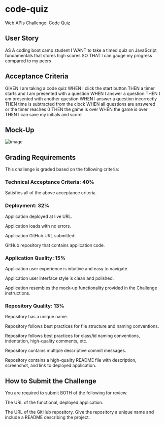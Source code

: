 # code-quiz

Web APIs Challenge: Code Quiz

## User Story

AS A coding boot camp student
I WANT to take a timed quiz on JavaScript fundamentals that stores high scores
SO THAT I can gauge my progress compared to my peers

## Acceptance Criteria

GIVEN I am taking a code quiz
WHEN I click the start button
THEN a timer starts and I am presented with a question
WHEN I answer a question
THEN I am presented with another question
WHEN I answer a question incorrectly
THEN time is subtracted from the clock
WHEN all questions are answered or the timer reaches 0
THEN the game is over
WHEN the game is over
THEN I can save my initials and score


## Mock-Up

![image](https://user-images.githubusercontent.com/17223625/139781854-1d542e3f-a18e-4eed-a72b-75d907ecaaa9.png)


## Grading Requirements

This challenge is graded based on the following criteria:

### Technical Acceptance Criteria: 40%

Satisfies all of the above acceptance criteria.

### Deployment: 32%

Application deployed at live URL.

Application loads with no errors.

Application GitHub URL submitted.

GitHub repository that contains application code.

### Application Quality: 15%

Application user experience is intuitive and easy to navigate.

Application user interface style is clean and polished.

Application resembles the mock-up functionality provided in the Challenge instructions.

### Repository Quality: 13%

Repository has a unique name.

Repository follows best practices for file structure and naming conventions.

Repository follows best practices for class/id naming conventions, indentation, high-quality comments, etc.

Repository contains multiple descriptive commit messages.

Repository contains a high-quality README file with description, screenshot, and link to deployed application.

## How to Submit the Challenge

You are required to submit BOTH of the following for review:

The URL of the functional, deployed application.

The URL of the GitHub repository. Give the repository a unique name and include a README describing the project.
